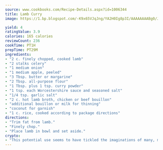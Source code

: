 ```yaml
---
source: www.cookbooks.com/Recipe-Details.aspx?id=1006344
title: Lamb Curry
image: https://1.bp.blogspot.com/-K9x65VJqJng/YA2H0Ig8p3I/AAAAAAAABg0/JRKr7ZzesxofwlGw6YudXad_aQn9BD52QCLcBGAsYHQ/s299/2.png

yield: 4
ratingValue: 3.9
calories: 165 calories
reviewCount: 236
cookTime: PT1H
prepTime: PT29M
ingredients:
- "2 c. finely chopped, cooked lamb"
- "2 stalks celery"
- "1 medium onion"
- "1 medium apple, peeled"
- "3 Tbsp. butter or margarine"
- "2 Tbsp. all-purpose flour"
- "1 Tbsp. plus 1 tsp. curry powder"
- "1 tsp. each Worcestershire sauce and seasoned salt"
- "1/4 tsp. garlic salt"
- "2 c. hot lamb broth, chicken or beef bouillon"
- "additional bouillon or milk for thinning"
- "coconut for garnish"
- "1 c. rice, cooked according to package directions"
directions:
- "Trim fat from lamb."
- "Finely chop."
- "Place lamb in bowl and set aside."
crypto:
- "This potential use seems to have tickled the imaginations of many, many bitcoin fanciers."
---
```

